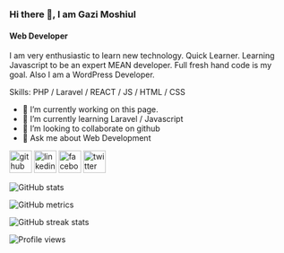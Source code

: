 ### Hi there 👋, I am Gazi Moshiul
#### Web Developer

I am very enthusiastic to learn new technology. Quick Learner. Learning Javascript to be an expert MEAN developer. Full fresh hand code is my goal.
Also I am a WordPress Developer.

Skills: PHP / Laravel / REACT / JS / HTML / CSS

- 🔭 I’m currently working on this page. 
- 🌱 I’m currently learning Laravel / Javascript 
- 👯 I’m looking to collaborate on github 
- 💬 Ask me about Web Development 


[<img src='https://cdn.jsdelivr.net/npm/simple-icons@3.0.1/icons/github.svg' alt='github' height='40'>](https://github.com/Moshiul3722)  [<img src='https://cdn.jsdelivr.net/npm/simple-icons@3.0.1/icons/linkedin.svg' alt='linkedin' height='40'>](https://www.linkedin.com/in/gazimoshiul/)  [<img src='https://cdn.jsdelivr.net/npm/simple-icons@3.0.1/icons/facebook.svg' alt='facebook' height='40'>](https://www.facebook.com/gazi.moshiul)  [<img src='https://cdn.jsdelivr.net/npm/simple-icons@3.0.1/icons/twitter.svg' alt='twitter' height='40'>](https://twitter.com/@GaziMoshiul)  

![GitHub stats](https://github-readme-stats.vercel.app/api?username=Moshiul3722&show_icons=true&count_private=true)   

![GitHub metrics](https://metrics.lecoq.io/Moshiul3722)  

![GitHub streak stats](https://github-readme-streak-stats.herokuapp.com/?user=Moshiul3722)  

![Profile views](https://gpvc.arturio.dev/Moshiul3722)  
